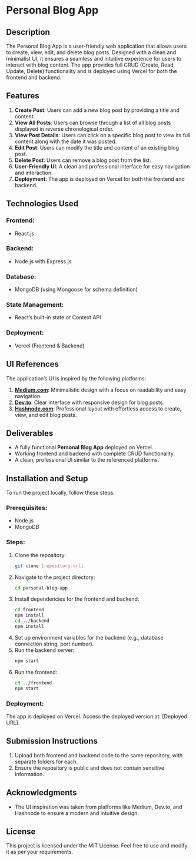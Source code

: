# Personal Blog App

## Description
The Personal Blog App is a user-friendly web application that allows users to create, view, edit, and delete blog posts. Designed with a clean and minimalist UI, it ensures a seamless and intuitive experience for users to interact with blog content. The app provides full CRUD (Create, Read, Update, Delete) functionality and is deployed using Vercel for both the frontend and backend.

## Features
1. **Create Post**: Users can add a new blog post by providing a title and content.
2. **View All Posts**: Users can browse through a list of all blog posts displayed in reverse chronological order.
3. **View Post Details**: Users can click on a specific blog post to view its full content along with the date it was posted.
4. **Edit Post**: Users can modify the title and content of an existing blog post.
5. **Delete Post**: Users can remove a blog post from the list.
6. **User-Friendly UI**: A clean and professional interface for easy navigation and interaction.
7. **Deployment**: The app is deployed on Vercel for both the frontend and backend.

## Technologies Used
### Frontend:
- React.js

### Backend:
- Node.js with Express.js

### Database:
- MongoDB (using Mongoose for schema definition)

### State Management:
- React’s built-in state or Context API

### Deployment:
- Vercel (Frontend & Backend)

## UI References
The application’s UI is inspired by the following platforms:
1. **[Medium.com](https://medium.com/)**: Minimalistic design with a focus on readability and easy navigation.
2. **[Dev.to](https://dev.to/)**: Clear interface with responsive design for blog posts.
3. **[Hashnode.com](https://hashnode.com/)**: Professional layout with effortless access to create, view, and edit blog posts.

## Deliverables
- A fully functional **Personal Blog App** deployed on Vercel.
- Working frontend and backend with complete CRUD functionality.
- A clean, professional UI similar to the referenced platforms.

## Installation and Setup
To run the project locally, follow these steps:

### Prerequisites:
- Node.js
- MongoDB

### Steps:
1. Clone the repository:
   ```bash
   git clone [repository-url]
   ```
2. Navigate to the project directory:
   ```bash
   cd personal-blog-app
   ```
3. Install dependencies for the frontend and backend:
   ```bash
   cd frontend
   npm install
   cd ../backend
   npm install
   ```
4. Set up environment variables for the backend (e.g., database connection string, port number).
5. Run the backend server:
   ```bash
   npm start
   ```
6. Run the frontend:
   ```bash
   cd ../frontend
   npm start
   ```

### Deployment:
The app is deployed on Vercel. Access the deployed version at: [Deployed URL]

## Submission Instructions
1. Upload both frontend and backend code to the same repository, with separate folders for each.
2. Ensure the repository is public and does not contain sensitive information.

## Acknowledgments
- The UI inspiration was taken from platforms like Medium, Dev.to, and Hashnode to ensure a modern and intuitive design.

## License
This project is licensed under the MIT License. Feel free to use and modify it as per your requirements.

